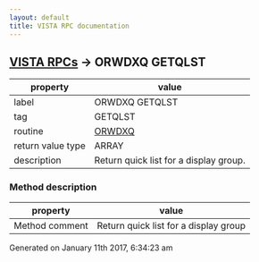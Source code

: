 ```yaml
---
layout: default
title: VISTA RPC documentation
---
```




## [VISTA RPCs](TableOfContent.md) &#8594; ORWDXQ GETQLST 

 property | value 
--- | --- 
 label | ORWDXQ GETQLST
 tag | GETQLST
 routine | [ORWDXQ](http://code.osehra.org/dox/Routine_ORWDXQ_source.html)
 return value type | ARRAY
 description | Return quick list for a display group.


### Method description

 property | value 
--- | --- 
 Method comment | Return quick list for a display group




Generated on January 11th 2017, 6:34:23 am